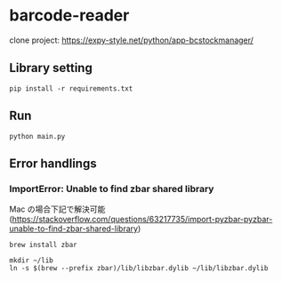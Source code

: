 # barcode-reader

clone project: https://expy-style.net/python/app-bcstockmanager/

## Library setting

```
pip install -r requirements.txt
```

## Run

```
python main.py
```

## Error handlings

### ImportError: Unable to find zbar shared library

Mac の場合下記で解決可能 (https://stackoverflow.com/questions/63217735/import-pyzbar-pyzbar-unable-to-find-zbar-shared-library)

```
brew install zbar

mkdir ~/lib
ln -s $(brew --prefix zbar)/lib/libzbar.dylib ~/lib/libzbar.dylib
```

